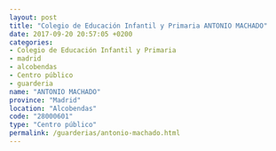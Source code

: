 ```yaml
---
layout: post
title: "Colegio de Educación Infantil y Primaria ANTONIO MACHADO"
date: 2017-09-20 20:57:05 +0200
categories:
- Colegio de Educación Infantil y Primaria
- madrid
- alcobendas
- Centro público
- guarderia
name: "ANTONIO MACHADO"
province: "Madrid"
location: "Alcobendas"
code: "28000601"
type: "Centro público"
permalink: /guarderias/antonio-machado.html
---
```

